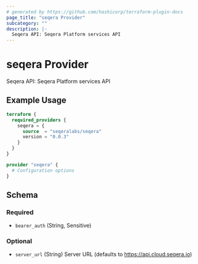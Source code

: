 ```yaml
---
# generated by https://github.com/hashicorp/terraform-plugin-docs
page_title: "seqera Provider"
subcategory: ""
description: |-
  Seqera API: Seqera Platform services API
---
```


# seqera Provider

Seqera API: Seqera Platform services API

## Example Usage

```terraform
terraform {
  required_providers {
    seqera = {
      source  = "seqeralabs/seqera"
      version = "0.0.3"
    }
  }
}

provider "seqera" {
  # Configuration options
}
```

<!-- schema generated by tfplugindocs -->
## Schema

### Required

- `bearer_auth` (String, Sensitive)

### Optional

- `server_url` (String) Server URL (defaults to https://api.cloud.seqera.io)
